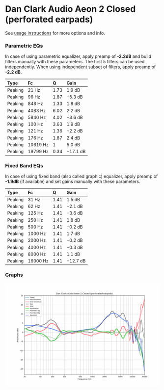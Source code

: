 # Dan Clark Audio Aeon 2 Closed (perforated earpads)
See [usage instructions](https://github.com/jaakkopasanen/AutoEq#usage) for more options and info.

### Parametric EQs
In case of using parametric equalizer, apply preamp of **-2.2dB** and build filters manually
with these parameters. The first 5 filters can be used independently.
When using independent subset of filters, apply preamp of **-2.2 dB**.

| Type    | Fc       |    Q | Gain     |
|:--------|:---------|:-----|:---------|
| Peaking | 21 Hz    | 1.73 | 1.9 dB   |
| Peaking | 96 Hz    | 1.87 | -5.3 dB  |
| Peaking | 848 Hz   | 1.33 | 1.8 dB   |
| Peaking | 4083 Hz  | 6.02 | 2.2 dB   |
| Peaking | 5840 Hz  | 4.02 | -3.6 dB  |
| Peaking | 100 Hz   | 3.63 | 1.9 dB   |
| Peaking | 121 Hz   | 1.36 | -2.2 dB  |
| Peaking | 176 Hz   | 1.87 | 2.4 dB   |
| Peaking | 10619 Hz | 1    | 5.0 dB   |
| Peaking | 19799 Hz | 0.34 | -17.1 dB |

### Fixed Band EQs
In case of using fixed band (also called graphic) equalizer, apply preamp of **-1.9dB**
(if available) and set gains manually with these parameters.

| Type    | Fc       |    Q | Gain     |
|:--------|:---------|:-----|:---------|
| Peaking | 31 Hz    | 1.41 | 1.5 dB   |
| Peaking | 62 Hz    | 1.41 | -2.1 dB  |
| Peaking | 125 Hz   | 1.41 | -3.6 dB  |
| Peaking | 250 Hz   | 1.41 | 1.8 dB   |
| Peaking | 500 Hz   | 1.41 | -0.2 dB  |
| Peaking | 1000 Hz  | 1.41 | 1.7 dB   |
| Peaking | 2000 Hz  | 1.41 | -0.2 dB  |
| Peaking | 4000 Hz  | 1.41 | -0.3 dB  |
| Peaking | 8000 Hz  | 1.41 | 1.1 dB   |
| Peaking | 16000 Hz | 1.41 | -12.7 dB |

### Graphs
![](./Dan%20Clark%20Audio%20Aeon%202%20Closed%20(perforated%20earpads).png)